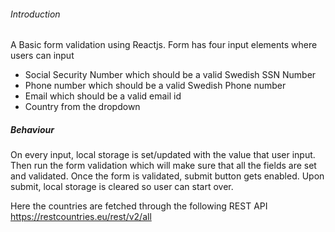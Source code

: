 ###### Introduction
A Basic form validation using Reactjs. Form has four input elements where users can input
* Social Security Number which should be a valid Swedish SSN Number
* Phone number which should be a valid Swedish Phone number
* Email which should be a valid email id
* Country from the dropdown

##### Behaviour
On every input, local storage is set/updated with the value that user input. Then run the form validation which will make sure that all the fields are set and validated. Once the form is validated, submit button gets enabled. Upon submit, local storage is cleared so user can start over.

Here the countries are fetched through the following REST API
https://restcountries.eu/rest/v2/all